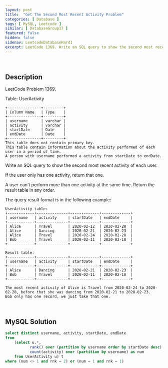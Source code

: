 ```yaml
---
layout: post
title:  "Get The Second Most Recent Activity Problem"
categories: [ Database ]
tags: [ MySQL, Leetcode ]
similar: [ DatabaseGroup17 ]
featured: false
hidden: false
sidenav: LeetcodeDatabaseHard1
excerpt: LeetCode 1369. Write an SQL query to show the second most recent activity of each user.
---
```


<br />

## Description

LeetCode Problem 1369. 

Table: UserActivity

```
+---------------+---------+
| Column Name   | Type    |
+---------------+---------+
| username      | varchar |
| activity      | varchar |
| startDate     | Date    |
| endDate       | Date    |
+---------------+---------+
This table does not contain primary key.
This table contain information about the activity performed of each user in a period of time.
A person with username performed a activity from startDate to endDate.
```

Write an SQL query to show the second most recent activity of each user.

If the user only has one activity, return that one. 

A user can't perform more than one activity at the same time. Return the result table in any order.

The query result format is in the following example:

```
UserActivity table:
+------------+--------------+-------------+-------------+
| username   | activity     | startDate   | endDate     |
+------------+--------------+-------------+-------------+
| Alice      | Travel       | 2020-02-12  | 2020-02-20  |
| Alice      | Dancing      | 2020-02-21  | 2020-02-23  |
| Alice      | Travel       | 2020-02-24  | 2020-02-28  |
| Bob        | Travel       | 2020-02-11  | 2020-02-18  |
+------------+--------------+-------------+-------------+

Result table:
+------------+--------------+-------------+-------------+
| username   | activity     | startDate   | endDate     |
+------------+--------------+-------------+-------------+
| Alice      | Dancing      | 2020-02-21  | 2020-02-23  |
| Bob        | Travel       | 2020-02-11  | 2020-02-18  |
+------------+--------------+-------------+-------------+

The most recent activity of Alice is Travel from 2020-02-24 to 2020-02-28, before that she was dancing from 2020-02-21 to 2020-02-23.
Bob only has one record, we just take that one.
```

<br />

## MySQL Solution


```sql
select distinct username, activity, startDate, endDate
from
    (select u.*,
           rank() over (partition by username order by startDate desc) as rnk,
           count(activity) over (partition by username) as num
    from UserActivity u) t
where (num <> 1 and rnk = 2) or (num = 1 and rnk = 1)
```
